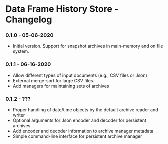 # Data Frame History Store - Changelog

### 0.1.0 - 05-06-2020

* Initial version. Support for snapshot archives in main-memory and on file system.


### 0.1.1 - 06-16-2020

* Allow different types of input documents (e.g., CSV files or Json)
* External merge-sort for large CSV files.
* Add managers for maintaining sets of archives


### 0.1.2 - ???

* Proper handling of date/time objects by the default archive reader and writer
* Optional arguments for Json encoder and decoder for persistent archives
* Add encoder and decoder information to archive manager metadata
* Simple command-line interface for persistent archive manager
